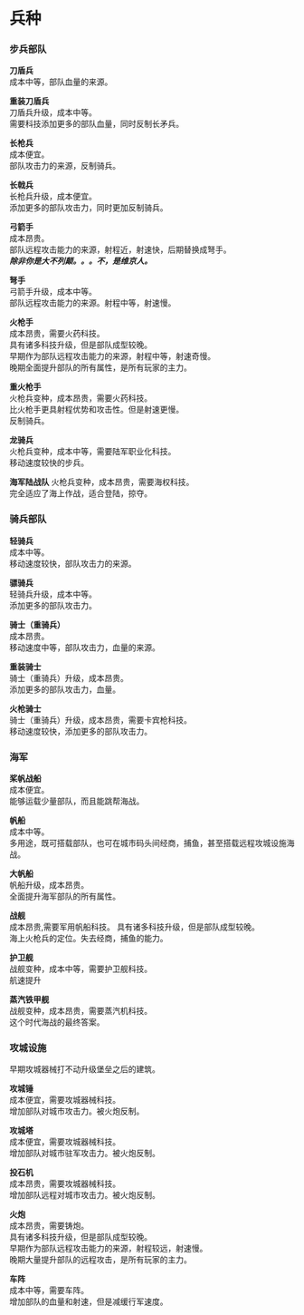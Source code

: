 兵种    
=

### 步兵部队    

**刀盾兵**  
成本中等，部队血量的来源。  

**重装刀盾兵**  
刀盾兵升级，成本中等。  
需要科技添加更多的部队血量，同时反制长矛兵。    

**长枪兵**  
成本便宜。  
部队攻击力的来源，反制骑兵。    

**长戟兵**  
长枪兵升级，成本便宜。  
添加更多的部队攻击力，同时更加反制骑兵。    

**弓箭手**  
成本昂贵。  
部队远程攻击能力的来源，射程近，射速快，后期替换成弩手。    
***除非你是大不列颠。。。不，是维京人。***  

**弩手**    
弓箭手升级，成本中等。  
部队远程攻击能力的来源。射程中等，射速慢。  

**火枪手**  
成本昂贵，需要火药科技。    
具有诸多科技升级，但是部队成型较晚。     
早期作为部队远程攻击能力的来源，射程中等，射速奇慢。        
晚期全面提升部队的所有属性，是所有玩家的主力。   

**重火枪手**    
火枪兵变种，成本昂贵，需要火药科技。    
比火枪手更具射程优势和攻击性。但是射速更慢。    
反制骑兵。  

**龙骑兵**  
火枪兵变种，成本中等，需要陆军职业化科技。  
移动速度较快的步兵。    

**海军陆战队**
火枪兵变种，成本昂贵，需要海权科技。    
完全适应了海上作战，适合登陆，掠夺。    

### 骑兵部队    

**轻骑兵**  
成本中等。  
移动速度较快，部队攻击力的来源。    

**骠骑兵**  
轻骑兵升级，成本中等。  
添加更多的部队攻击力。  

**骑士（重骑兵）**  
成本昂贵。  
移动速度中等，部队攻击力，血量的来源。  

**重装骑士**    
骑士（重骑兵）升级，成本昂贵。  
添加更多的部队攻击力，血量。    

**火枪骑士**    
骑士（重骑兵）升级，成本昂贵，需要卡宾枪科技。  
移动速度较快，添加更多的部队攻击力。    

### 海军    

**桨帆战船**    
成本便宜。  
能够运载少量部队，而且能跳帮海战。  

**帆船**    
成本中等。  
多用途，既可搭载部队，也可在城市码头间经商，捕鱼，甚至搭载远程攻城设施海战。    

**大帆船**  
帆船升级，成本昂贵。    
全面提升海军部队的所有属性。    

**战舰**  
成本昂贵,需要军用帆船科技。 
具有诸多科技升级，但是部队成型较晚。    
海上火枪兵的定位。失去经商，捕鱼的能力。    

**护卫舰**  
战舰变种，成本中等，需要护卫舰科技。    
航速提升    

**蒸汽铁甲舰**  
战舰变种，成本昂贵，需要蒸汽机科技。    
这个时代海战的最终答案。    

### 攻城设施    
早期攻城器械打不动升级堡垒之后的建筑。  

**攻城锤**  
成本便宜，需要攻城器械科技。    
增加部队对城市攻击力。被火炮反制。  

**攻城塔**  
成本便宜，需要攻城器械科技。    
增加部队对城市驻军攻击力。被火炮反制。  

**投石机**  
成本昂贵，需要攻城器械科技。    
增加部队远程对城市攻击力。被火炮反制。  

**火炮**    
成本昂贵，需要铸炮。    
具有诸多科技升级，但是部队成型较晚。    
早期作为部队远程攻击能力的来源，射程较远，射速慢。  
晚期大量提升部队的远程攻击，是所有玩家的主力。  

**车阵**    
成本中等，需要车阵。    
增加部队的血量和射速，但是减缓行军速度。    
